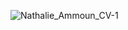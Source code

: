 
![Nathalie_Ammoun_CV-1](https://user-images.githubusercontent.com/78752615/141142713-70145355-3474-4d00-956d-ae8755978d3d.png)
